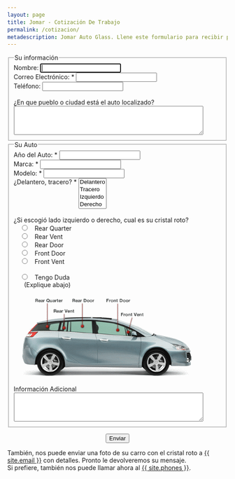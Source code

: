 ```yaml
---
layout: page
title: Jomar - Cotización De Trabajo
permalink: /cotizacion/
metadescription: Jomar Auto Glass. Llene este formulario para recibir precio y cita para su cambio de cristal de carro.
---
```


<form name="precioporpagina" id="precioporpagina" data-netlify="true" method="post" action="{{ site.baseurl }}/cotizacion_response/index.html">
	<input type="hidden" name="data-netlify" value="true" />
	<fieldset>
	<legend>Su información</legend>	
	<div>
		<label for="Nombre">Nombre:</label>
		<input type="text" name="Nombre" id="Nombre" autofocus="true" />
	</div>
	<div>
		<label for="Correo_Electronico">Correo Electrónico: *</label>
		<input type="email" name="Correo_Electronico"  id="Correo_Electronico" required 
			oninvalid="this.setCustomValidity('Por favor, escriba su correo electrónico.')" 
			oninput="setCustomValidity('')" >
	</div>
	<div>
		<label for="Telefono">Teléfono:</label>
		<input type="tel" name="Telefono" id="Telefono" />
	</div>
	<div><br/>
		<label for="Localizado" style="width: 100%;">¿En que pueblo o ciudad está el auto localizado?</label>
		<textarea name="Localizado" id="Localizado" style="width:90%; height:60px"></textarea>
	</div>
	</fieldset>
	<fieldset>
	<legend>Su Auto</legend>	
	<div>
		<label for="Ano">Año del Auto: *</label>
		<input type="text" name="Ano" id="Ano" required 
			oninvalid="this.setCustomValidity('Por favor, escriba el año de su auto.')" 
			oninput="setCustomValidity('')" >  
	</div>
	<div>
		<label for="Marca">Marca: *</label>
		<input type="text" name="Marca" id="Marca" required 
			oninvalid="this.setCustomValidity('Por favor, escriba la marca de su auto.')" 
			oninput="setCustomValidity('')" >
	</div>
	<div>
		<label for="Modelo">Modelo: *</label>
		<input type="text" name="Modelo" id="Modelo" required 
			oninvalid="this.setCustomValidity('Por favor, escriba el modelo de su auto.')" 
			oninput="setCustomValidity('')" >
	</div>
	<div>
		<label for="Delante_Tracero_Otro" style="vertical-align: top">¿Delantero, tracero? *</label>
		<select name="Delante_Tracero_Otro" id="Delante_Tracero_Otro" size="4" required 
			oninvalid="this.setCustomValidity('Por favor, indique que cristal está roto.')" 
			oninput="setCustomValidity('')" >
			<option value="Delantero">Delantero</option>
			<option value="Tracero">Tracero</option>
			<option value="Izquierdo">Izquierdo</option>
			<option value="Derecho">Derecho</option>
		</select>
	</div>
	<div>
		<br/>¿Si escogió lado izquierdo o derecho, cual es su cristal roto?
	</div>
	<div class="row">
		<div class="column">
			<input type="radio" name="Cristal_Roto" value="Rear Quarter" style="width: 40px;">Rear Quarter<br>
			<input type="radio" name="Cristal_Roto" value="Rear Vent" style="width: 40px;">Rear Vent<br>
			<input type="radio" name="Cristal_Roto" value="Rear Door" style="width: 40px;">Rear Door<br>
			<input type="radio" name="Cristal_Roto" value="Front Door" style="width: 40px;">Front Door<br>
			<input type="radio" name="Cristal_Roto" value="Front Vent" style="width: 40px;">Front Vent<br><br>
			<input type="radio" name="Cristal_Roto" value="Tengo Duda" style="width: 40px;">Tengo Duda<br>
			&nbsp; &nbsp; &nbsp; (Explique abajo)<br>
		</div>
		<div class="column"><br/>
			<img src="/assets/pictures/carritocondetallescristales_1.png" alt="Carrito De Cristales" title="Carrito De Cristales">
		</div>
	</div>
	<div><br/>
		<label for="Informacion_Adicional" style="width: 100%;">Información Adicional</label>
		<textarea name="Informacion_Adicional" id="Informacion_Adicional" style="width:90%; height:60px"></textarea>
	</div>
	</fieldset>
	<div class="button" align="center">
		<span class="error"><p id="Any_error"></p></span>
		<button type="submit" value="submit" class="myButton">Enviar</button>
	</div>
</form>

También, nos puede enviar una foto de su carro con el cristal roto a <a href="mailto:{{ site.email }}" title="{{ site.email }}">{{ site.email }}</a> con detalles. Pronto le devolveremos su mensaje.  <br/>
Si prefiere, también nos puede llamar ahora al <a href="tel:{{ site.phones-link }}" title="{{ site.phones }}">{{ site.phones }}</a>.
